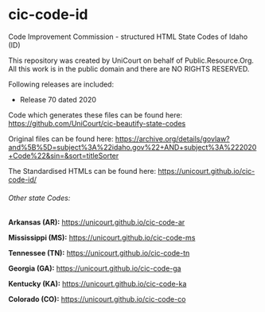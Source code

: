 # cic-code-id
Code Improvement Commission - structured HTML State Codes of Idaho (ID)

This repository was created by UniCourt on behalf of Public.Resource.Org. All this work is in the public domain and there are NO RIGHTS RESERVED.

Following releases are included:

 * Release 70 dated 2020
 
Code which generates these files can be found here: https://github.com/UniCourt/cic-beautify-state-codes

Original files can be found here: https://archive.org/details/govlaw?and%5B%5D=subject%3A%22idaho.gov%22+AND+subject%3A%222020+Code%22&sin=&sort=titleSorter

The Standardised HTMLs can be found here: https://unicourt.github.io/cic-code-id/


 ###### Other state Codes:

 **Arkansas (AR):** https://unicourt.github.io/cic-code-ar

 **Mississippi (MS):** https://unicourt.github.io/cic-code-ms

 **Tennessee (TN):** https://unicourt.github.io/cic-code-tn

 **Georgia (GA):** https://unicourt.github.io/cic-code-ga

 **Kentucky (KA):** https://unicourt.github.io/cic-code-ka

 **Colorado (CO):** https://unicourt.github.io/cic-code-co
 

